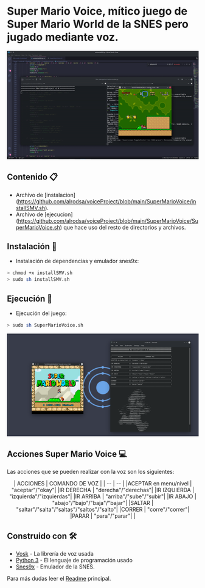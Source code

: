 # Super Mario Voice, mítico juego de Super Mario World de la SNES pero jugado mediante voz.
<p align="center">
 <img src="https://github.com/UzuRodri95/voiceProject/blob/main/images/mario.gif" alt="drawing"/>
</p>

##  Contenido 📋

   - Archivo de [instalacion] (https://github.com/alrodsa/voiceProject/blob/main/SuperMarioVoice/installSMV.sh).
   - Archivo de [ejecucion] (https://github.com/alrodsa/voiceProject/blob/main/SuperMarioVoice/SuperMarioVoice.sh) que hace uso del resto de directorios y archivos.

## Instalación 🔧
* Instalación de dependencias y emulador snes9x:
```Bash
> chmod +x installSMV.sh
> sudo sh installSMV.sh
```

## Ejecución 🔧
* Ejecución del juego:
```Bash 
> sudo sh SuperMarioVoice.sh
```

<p align="center">
 <img src="https://github.com/UzuRodri95/voiceProject/blob/main/images/mario_ejecucion.png" alt="drawing"/>
</p>



## Acciones Super Mario Voice 💻
Las acciones que se pueden realizar con la voz son los siguientes:
<p align="center">
 | ACCIONES | COMANDO DE VOZ |
 | -- | -- |
 |ACEPTAR en menu/nivel | "aceptar"/"okay"|
 |IR DERECHA            | "derecha"/"derechas"|
 |IR IZQUIERDA          | "izquierda"/"izquierdas"|
 |IR ARRIBA             | "arriba"/"sube"/"subir"|
 |IR ABAJO              | "abajo"/"bajo"/"baja"/"bajar"|
 |SALTAR                | "saltar"/"salta"/"saltas"/"saltos"/"salto"|
 |CORRER                | "corre"/"correr"|
 |PARAR                 | "para"/"parar"|                                  |
</p>

## Construido con 🛠️
* [Vosk](https://alphacephei.com/vosk/) - La librería de voz usada
* [Python 3](https://docs.python.org/3/) - El lenguaje de programación usado
* [Snes9x](https://www.snes9x.com/) - Emulador de la SNES.

Para más dudas leer el [Readme](https://github.com/alrodsa/voiceProject) principal.
